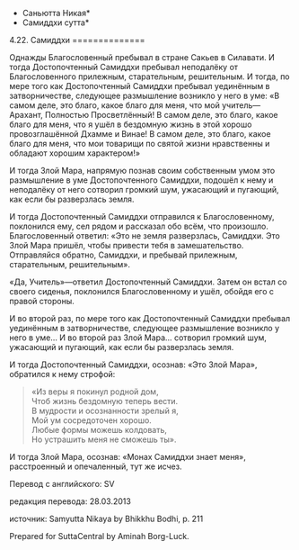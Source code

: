 * Саньютта Никая*
* Самиддхи сутта*

4\.22\. Самиддхи
\=\=\=\=\=\=\=\=\=\=\=\=\=\=

Однажды Благословенный пребывал в стране Сакьев в Силавати\. И тогда Достопочтенный Самиддхи пребывал неподалёку от Благословенного прилежным, старательным, решительным\. И тогда, по мере того как Достопочтенный Самиддхи пребывал уединённым в затворничестве, следующее размышление возникло у него в уме: «В самом деле, это благо, какое благо для меня, что мой учитель—Арахант, Полностью Просветлённый\! В самом деле, это благо, какое благо для меня, что я ушёл в бездомную жизнь в этой хорошо провозглашённой Дхамме и Винае\! В самом деле, это благо, какое благо для меня, что мои товарищи по святой жизни нравственны и обладают хорошим характером\!»

И тогда Злой Мара, напрямую познав своим собственным умом это размышление в уме Достопочтенного Самиддхи, подошёл к нему и неподалёку от него сотворил громкий шум, ужасающий и пугающий, как если бы разверзлась земля\.

И тогда Достопочтенный Самиддхи отправился к Благословенному, поклонился ему, сел рядом и рассказал обо всём, что произошло\. Благословенный ответил: «Это не земля разверзлась, Самиддхи\. Это Злой Мара пришёл, чтобы привести тебя в замешательство\. Отправляйся обратно, Самиддхи, и пребывай прилежным, старательным, решительным»\.

«Да, Учитель»—ответил Достопочтенный Самиддхи\. Затем он встал со своего сиденья, поклонился Благословенному и ушёл, обойдя его с правой стороны\.

И во второй раз, по мере того как Достопочтенный Самиддхи пребывал уединённым в затворничестве, следующее размышление возникло у него в уме… И во второй раз Злой Мара… сотворил громкий шум, ужасающий и пугающий, как если бы разверзлась земля\.

И тогда Достопочтенный Самиддхи, осознав: «Это Злой Мара», обратился к нему строфой:

> «Из веры я покинул родной дом,  
> Чтоб жизнь бездомную теперь вести\.  
> В мудрости и осознанности зрелый я,  
> Мой ум сосредоточен хорошо\.  
> Любые формы можешь колдовать,  
> Но устрашить меня не сможешь ты»\.

И тогда Злой Мара, осознав: «Монах Самиддхи знает меня», расстроенный и опечаленный, тут же исчез\.

Перевод с английского: SV

редакция перевода: 28\.03\.2013

источник: Samyutta Nikaya by Bhikkhu Bodhi, p\. 211

Prepared for SuttaCentral by Aminah Borg\-Luck\.